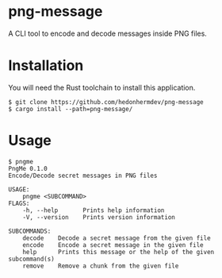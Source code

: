 # png-message
A CLI tool to encode and decode messages inside PNG files. 

# Installation
You will need the Rust toolchain to install this application. 

```
$ git clone https://github.com/hedonhermdev/png-message
$ cargo install --path=png-message/
```

# Usage
```
$ pngme 
PngMe 0.1.0
Encode/Decode secret messages in PNG files

USAGE:
    pngme <SUBCOMMAND>
FLAGS:
    -h, --help       Prints help information
    -V, --version    Prints version information

SUBCOMMANDS:
    decode    Decode a secret message from the given file
    encode    Encode a secret message in the given file
    help      Prints this message or the help of the given subcommand(s)
    remove    Remove a chunk from the given file
```
